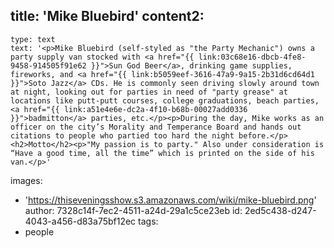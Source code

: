 title: 'Mike Bluebird'
content2:
  -
    type: text
    text: '<p>Mike Bluebird (self-styled as "the Party Mechanic") owns a party supply van stocked with <a href="{{ link:03c68e16-dbcb-4fe8-9458-914505f91e62 }}">Sun God Beer</a>, drinking game supplies, fireworks, and <a href="{{ link:b5059eef-3616-47a9-9a15-2b31d6cd64d1 }}">Soto Jazz</a> CDs. He is commonly seen driving slowly around town at night, looking out for parties in need of "party grease" at locations like putt-putt courses, college graduations, beach parties, <a href="{{ link:a51e4e6e-dc2a-4f10-b68b-00027add0336 }}">badmitton</a> parties, etc.</p><p>During the day, Mike works as an officer on the city’s Morality and Temperance Board and hands out citations to people who partied too hard the night before.</p><h2>Motto</h2><p>"My passion is to party." Also under consideration is “Have a good time, all the time” which is printed on the side of his van.</p>'
images:
  - 'https://thiseveningsshow.s3.amazonaws.com/wiki/mike-bluebird.png'
author: 7328c14f-7ec2-4511-a24d-29a1c5ce23eb
id: 2ed5c438-d247-4043-a456-d83a75bf12ec
tags:
  - people
